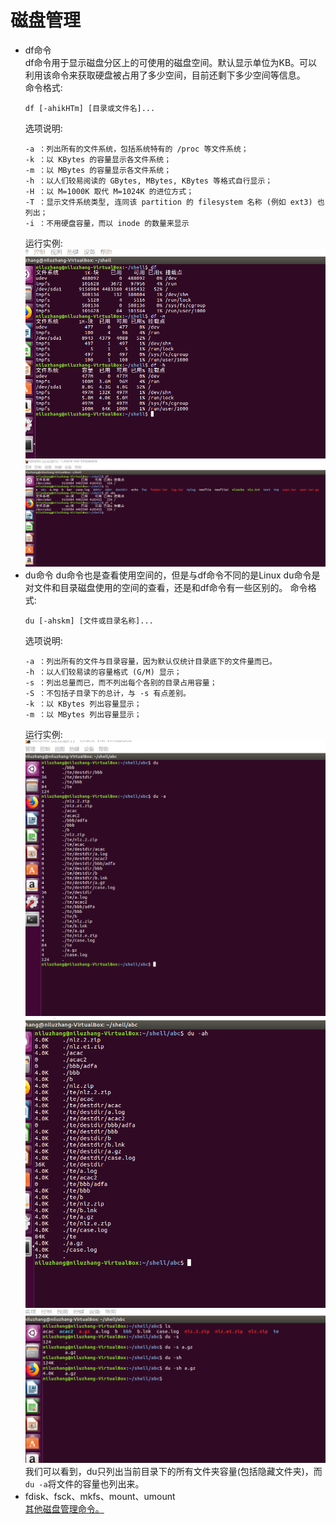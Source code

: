 # 磁盘管理
+ df命令  
df命令用于显示磁盘分区上的可使用的磁盘空间。默认显示单位为KB。可以利用该命令来获取硬盘被占用了多少空间，目前还剩下多少空间等信息。  
命令格式:
    ````
    df [-ahikHTm] [目录或文件名]...
    ````
    选项说明:
    ````
    -a ：列出所有的文件系统，包括系统特有的 /proc 等文件系统；
    -k ：以 KBytes 的容量显示各文件系统；
    -m ：以 MBytes 的容量显示各文件系统；
    -h ：以人们较易阅读的 GBytes, MBytes, KBytes 等格式自行显示；
    -H ：以 M=1000K 取代 M=1024K 的进位方式；
    -T ：显示文件系统类型, 连同该 partition 的 filesystem 名称 (例如 ext3) 也列出；
    -i ：不用硬盘容量，而以 inode 的数量来显示
    ````
    运行实例:
    ![df](../../assets/df1.png "df命令")
    ![df](../../assets/df2.png "df命令")
+ du命令
du命令也是查看使用空间的，但是与df命令不同的是Linux du命令是对文件和目录磁盘使用的空间的查看，还是和df命令有一些区别的。
命令格式:
    ````
    du [-ahskm] [文件或目录名称]...
    ````
    选项说明:
    ````
    -a ：列出所有的文件与目录容量，因为默认仅统计目录底下的文件量而已。
    -h ：以人们较易读的容量格式 (G/M) 显示；
    -s ：列出总量而已，而不列出每个各别的目录占用容量；
    -S ：不包括子目录下的总计，与 -s 有点差别。
    -k ：以 KBytes 列出容量显示；
    -m ：以 MBytes 列出容量显示；
    ````
    运行实例:
    ![du](../../assets/du1.png "du命令")
    ![du](../../assets/du2.png "du命令")
    ![du](../../assets/du3.png "du命令")
    我们可以看到，du只列出当前目录下的所有文件夹容量(包括隐藏文件夹)，而`du -a`将文件的容量也列出来。
+ fdisk、fsck、mkfs、mount、umount  
[其他磁盘管理命令。](https://www.runoob.com/linux/linux-filesystem.html "其他磁盘管理命令")